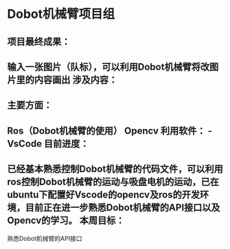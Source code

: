 ﻿Dobot机械臂项目组
 ==
项目最终成果：
---
输入一张图片（队标），可以利用Dobot机械臂将改图片里的内容画出
涉及内容：
--
主要方面：
-
Ros（Dobot机械臂的使用）   Opencv
利用软件：
-VsCode
目前进度：
-
已经基本熟悉控制Dobot机械臂的代码文件，可以利用ros控制Dobot机械臂的运动与吸盘电机的运动，已在ubuntu下配置好Vscode的opencv及ros的开发环境，目前正在进一步熟悉Dobot机械臂的API接口以及Opencv的学习。
本周目标：
-
熟悉Dobot机械臂的API接口

